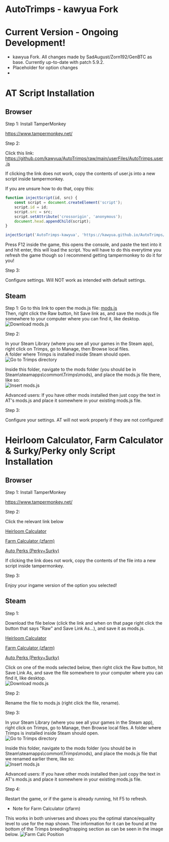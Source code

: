 # AutoTrimps - kawyua Fork

# Current Version - Ongoing Development!

-   kawyua Fork. All changes made by SadAugust/Zorn192/GenBTC as base. Currently up-to-date with patch 5.9.2.
-   Placeholder for option changes
-   

# AT Script Installation

## Browser

Step 1: Install TamperMonkey

https://www.tampermonkey.net/

Step 2:

Click this link: https://github.com/kawyua/AutoTrimps/raw/main/userFiles/AutoTrimps.user.js

If clicking the link does not work, copy the contents of user.js into a new script inside tampermonkey.

If you are unsure how to do that, copy this:

```js
function injectScript(id, src) {
	const script = document.createElement('script');
	script.id = id;
	script.src = src;
	script.setAttribute('crossorigin', 'anonymous');
	document.head.appendChild(script);
}

injectScript('AutoTrimps-kawyua', 'https://kawyua.github.io/AutoTrimps/AutoTrimps2.js');
```

Press F12 inside the game, this opens the console, and paste the text into it and hit enter, this will load the script. You will have to do this everytime you refresh the game though so I recommend getting tampermonkey to do it for you!

Step 3:

Configure settings. Will NOT work as intended with default settings.

## Steam

Step 1:
Go to this link to open the mods.js file: <a href="https://github.com/kawyua/AutoTrimps/raw/main/userFiles/mods.js">mods.js</a>  
Then, right click the Raw button, hit Save link as, and save the mods.js file somewhere to your computer where you can find it, like desktop.  
![Download mods.js](https://i.imgur.com/opuO6yd.png)

Step 2:

In your Steam Library (where you see all your games in the Steam app), right click on Trimps, go to Manage, then Browse local files.  
A folder where Trimps is installed inside Steam should open.  
![Go to Trimps directory](https://imgur.com/cr35LK2.png)

Inside this folder, navigate to the mods folder (you should be in Steam\steamapps\common\Trimps\mods), and place the mods.js file there, like so:  
![Insert mods.js](https://imgur.com/muW6cUh.png)

Advanced users: If you have other mods installed then just copy the text in AT's mods.js and place it somewhere in your existing mods.js file.

Step 3:

Configure your settings. AT will not work properly if they are not configured!

# Heirloom Calculator, Farm Calculator & Surky/Perky only Script Installation

## Browser

Step 1: Install TamperMonkey

https://www.tampermonkey.net/

Step 2:

Click the relevant link below

<a href="https://github.com/SadAugust/AutoTrimps/raw/main/userFiles/farmCalc.user.js">Heirloom Calculator</a>

<a href="https://github.com/SadAugust/AutoTrimps/raw/main/userFiles/heirloomCalc.user.js">Farm Calculator (zfarm)</a>

<a href="https://github.com/SadAugust/AutoTrimps/raw/main/userFiles/autoPerks.user.js">Auto Perks (Perky+Surky)</a>

If clicking the link does not work, copy the contents of the file into a new script inside tampermonkey.

Step 3:

Enjoy your ingame version of the option you selected!

## Steam

Step 1:

Download the file below (click the link and when on that page right click the button that says "Raw" and Save Link As...), and save it as mods.js.

<a href="https://github.com/SadAugust/AutoTrimps/blob/main/userFiles/farmCalc.user.js">Heirloom Calculator</a>

<a href="https://github.com/SadAugust/AutoTrimps/blob/main/userFiles/heirloomCalc.user.js">Farm Calculator (zfarm)</a>

<a href="https://github.com/SadAugust/AutoTrimps/blob/main/userFiles/autoPerks.user.js">Auto Perks (Perky+Surky)</a>

Click on one of the mods selected below, then right click the Raw button, hit Save Link As, and save the file somewhere to your computer where you can find it, like desktop.  
![Download mods.js](https://i.imgur.com/opuO6yd.png)

Step 2:

Rename the file to mods.js (right click the file, rename).

Step 3:

In your Steam Library (where you see all your games in the Steam app), right click on Trimps, go to Manage, then Browse local files. A folder where Trimps is installed inside Steam should open.  
![Go to Trimps directory](https://imgur.com/cr35LK2.png)

Inside this folder, navigate to the mods folder (you should be in Steam\steamapps\common\Trimps\mods), and place the mods.js file that we renamed earlier there, like so:  
![Insert mods.js](https://imgur.com/muW6cUh.png)

Advanced users: If you have other mods installed then just copy the text in AT's mods.js and place it somewhere in your existing mods.js file.

Step 4:

Restart the game, or if the game is already running, hit F5 to refresh.

-   Note for Farm Calculator (zfarm)

This works in both universes and shows you the optimal stance/equality level to use for the map shown. The information for it can be found at the bottom of the Trimps breeding/trapping section as can be seen in the image below. ![Farm Calc Position](https://i.imgur.com/siZH8Dh.png)

